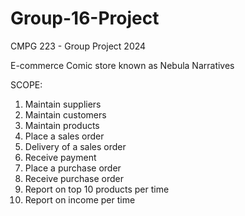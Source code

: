 # Group-16-Project
CMPG 223 - Group Project 2024

E-commerce Comic store known as Nebula Narratives

SCOPE:
1.	Maintain suppliers
2.	Maintain customers
3.	Maintain products
4.	Place a sales order
5.	Delivery of a sales order
6.	Receive payment
7.	Place a purchase order
8.	Receive purchase order
9.	Report on top 10 products per time
10.	Report on income per time

